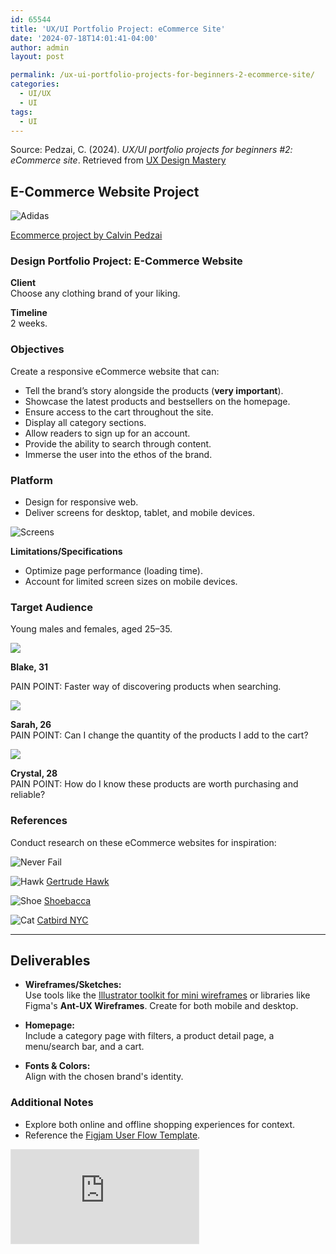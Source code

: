 ```yaml
---
id: 65544
title: 'UX/UI Portfolio Project: eCommerce Site'
date: '2024-07-18T14:01:41-04:00'
author: admin
layout: post

permalink: /ux-ui-portfolio-projects-for-beginners-2-ecommerce-site/
categories:
  - UI/UX
  - UI
tags:
  - UI
---
```


Source: Pedzai, C. (2024). *UX/UI portfolio projects for beginners #2: eCommerce site*. Retrieved from [UX Design Mastery](https://uxdesignmastery.com/ux-ui-portfolio-projects-for-beginners-2-ecommerce-site/)



## E-Commerce Website Project



![Adidas](https://cdn-images-1.medium.com/max/1600/1*F2tbJtCwNG64AtKh3TcesA.png)

[Ecommerce project by Calvin Pedzai](https://dribbble.com/calvinpedzai)



### Design Portfolio Project: E-Commerce Website

**Client**  
Choose any clothing brand of your liking.

**Timeline**  
2 weeks.



### Objectives

Create a responsive eCommerce website that can:

- Tell the brand’s story alongside the products (**very important**).
- Showcase the latest products and bestsellers on the homepage.
- Ensure access to the cart throughout the site.
- Display all category sections.
- Allow readers to sign up for an account.
- Provide the ability to search through content.
- Immerse the user into the ethos of the brand.



### Platform

- Design for responsive web.
- Deliver screens for desktop, tablet, and mobile devices.


![Screens](https://image-control-storage.s3.amazonaws.com/2024/07/20124114/image-171-1024x582.png)




**Limitations/Specifications**  

- Optimize page performance (loading time).  
- Account for limited screen sizes on mobile devices.



### Target Audience

Young males and females, aged 25–35.


![](https://cdn-images-1.medium.com/max/1200/1*TTDaSQWVhHgFYVji9b2Ckg.png")

**Blake, 31**  

PAIN POINT: Faster way of discovering products when searching.


![](https://cdn-images-1.medium.com/max/1200/1*tHWEY5lwF41Aqbfckp68MA.png")



**Sarah, 26**  
PAIN POINT: Can I change the quantity of the products I add to the cart?

![](https://cdn-images-1.medium.com/max/1200/1*7VxS5eT0tlkFAp6wnl2qYg.png")



**Crystal, 28**  
PAIN POINT: How do I know these products are worth purchasing and reliable?



### References

Conduct research on these eCommerce websites for inspiration:


![Never Fail](https://image-control-storage.s3.amazonaws.com/2024/07/20130124/Screenshot-by-Dropbox-Capture-8-1024x624.png)



![Hawk](https://image-control-storage.s3.amazonaws.com/2024/07/20130244/Screenshot-by-Dropbox-Capture-9-1024x667.png)
    [Gertrude Hawk](https://gertrudehawkchocolates.com/)


![Shoe](https://image-control-storage.s3.amazonaws.com/2024/07/20130400/Screenshot-by-Dropbox-Capture-11-1024x670.png)
  [Shoebacca](https://www.shoebacca.com/)


![Cat](https://image-control-storage.s3.amazonaws.com/2024/07/20130501/Screenshot-by-Dropbox-Capture-12-1024x667.png)
    [Catbird NYC](https://www.catbirdnyc.com/)
    
---

## Deliverables

- **Wireframes/Sketches:**  
  Use tools like the [Illustrator toolkit for mini wireframes](https://www.dropbox.com/scl/fi/n7kka54nf4z2g3anf321r/Mini_Wireframes.zip?rlkey=1yrdnsem1dvlyp9u12xm5ipgo&dl=1) or libraries like Figma's **Ant-UX Wireframes**. Create for both mobile and desktop.

- **Homepage:**  
  Include a category page with filters, a product detail page, a menu/search bar, and a cart.

- **Fonts & Colors:**  
  Align with the chosen brand's identity.



### Additional Notes

- Explore both online and offline shopping experiences for context.  
- Reference the [Figjam User Flow Template](https://www.figma.com/community/file/1199950527643719387/aimo-user-flow).

<iframe class="vide" allowfullscreen oading="lazy" src="https://embed.figma.com/board/pV3UOdwuWcnazeKYmCU4HZ/Aimo!-(User-Flow)-(Community)?node-id=0-1&embed-host=share" style="border: 1px solid rgba(0, 0, 0, 0.1);"></iframe>
